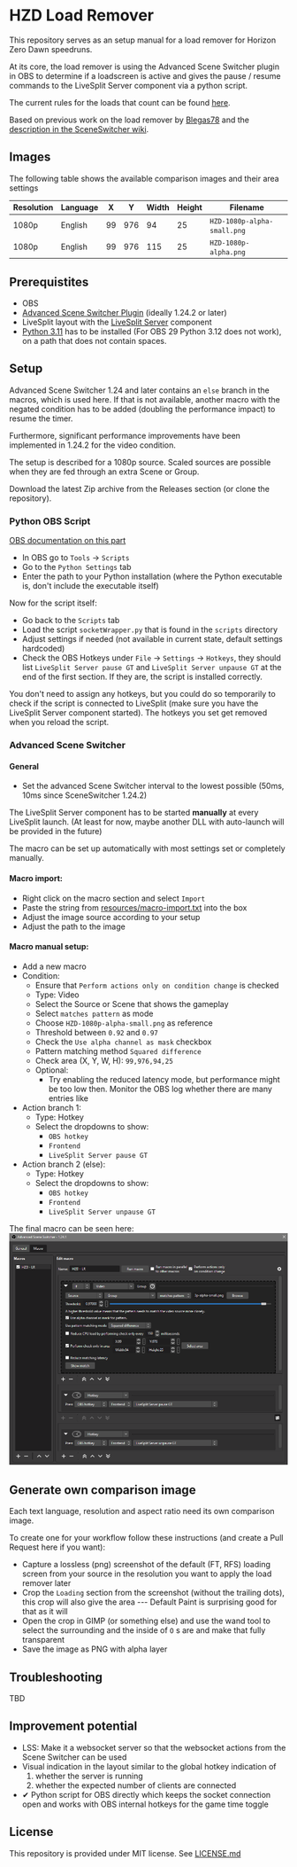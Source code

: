 # HZD Load Remover

This repository serves as an setup manual for a load remover for Horizon Zero Dawn speedruns.

At its core, the load remover is using the Advanced Scene Switcher plugin in OBS to determine if a loadscreen is active and gives the pause / resume commands to the LiveSplit Server component via a python script.

The current rules for the loads that count can be found [here](https://www.speedrun.com/hzd/guides/6atmp).

Based on previous work on the load remover by [Blegas78](https://github.com/blegas78/autoSplitters) and the [description in the SceneSwitcher wiki](https://github.com/WarmUpTill/SceneSwitcher/wiki/Activate-overlay-to-hide-parts-of-the-screen).

## Images

The following table shows the available comparison images and their area settings

| Resolution | Language | X | Y | Width | Height | Filename |
|---|---|---|---|---|---|---|
| 1080p | English | 99 | 976 | 94 | 25 | `HZD-1080p-alpha-small.png` |
| 1080p | English | 99 | 976 | 115 | 25 | `HZD-1080p-alpha.png` |

## Prerequistites
* OBS
* [Advanced Scene Switcher Plugin](https://github.com/WarmUpTill/SceneSwitcher/) (ideally 1.24.2 or later)
* LiveSplit layout with the [LiveSplit Server](https://github.com/LiveSplit/LiveSplit.Server#install) component
* [Python 3.11](https://www.python.org/downloads/windows/) has to be installed (For OBS 29 Python 3.12 does not work), on a path that does not contain spaces.

## Setup
Advanced Scene Switcher 1.24 and later contains an `else` branch in the macros, which is used here. If that is not available, another macro with the negated condition has to be added (doubling the performance impact) to resume the timer.

Furthermore, significant performance improvements have been implemented in 1.24.2 for the video condition.

The setup is described for a 1080p source. Scaled sources are possible when they are fed through an extra Scene or Group.

Download the latest Zip archive from the Releases section (or clone the repository).

### Python OBS Script

[OBS documentation on this part](https://obsproject.com/wiki/Getting-Started-With-OBS-Scripting)
* In OBS go to `Tools` -> `Scripts`
* Go to the `Python Settings` tab
* Enter the path to your Python installation (where the Python executable is, don't include the executable itself)

Now for the script itself:
* Go back to the `Scripts` tab
* Load the script `socketWrapper.py` that is found in the `scripts` directory
* Adjust settings if needed (not available in current state, default settings hardcoded)
* Check the OBS Hotkeys under `File` -> `Settings` -> `Hotkeys`, they should list `LiveSplit Server pause GT` and `LiveSplit Server unpause GT` at the end of the first section. If they are, the script is installed correctly.

You don't need to assign any hotkeys, but you could do so temporarily to check if the script is connected to LiveSplit (make sure you have the LiveSplit Server component started). The hotkeys you set get removed when you reload the script.

### Advanced Scene Switcher

#### General
* Set the advanced Scene Switcher interval to the lowest possible (50ms, 10ms since SceneSwitcher 1.24.2)

The LiveSplit Server component has to be started __manually__ at every LiveSplit launch. (At least for now, maybe another DLL with auto-launch will be provided in the future)

The macro can be set up automatically with most settings set or completely manually.

#### Macro import:
* Right click on the macro section and select `Import`
* Paste the string from [resources/macro-import.txt](resources/macro-import.txt) into the box
* Adjust the image source according to your setup
* Adjust the path to the image 

#### Macro manual setup:
* Add a new macro
* Condition:
  * Ensure that `Perform actions only on condition change` is checked
  * Type: Video
  * Select the Source or Scene that shows the gameplay
  * Select `matches pattern` as mode
  * Choose `HZD-1080p-alpha-small.png` as reference
  * Threshold between `0.92` and `0.97`
  * Check the `Use alpha channel as mask` checkbox
  * Pattern matching method `Squared difference`
  * Check area (X, Y, W, H): `99,976,94,25`
  * Optional:
    * Try enabling the reduced latency mode, but performance might be too low then. Monitor the OBS log whether there are many entries like 
* Action branch 1:
  * Type: Hotkey
  * Select the dropdowns to show:
    * `OBS hotkey`
    * `Frontend`
    * `LiveSplit Server pause GT`
* Action branch 2 (else):
  * Type: Hotkey
  * Select the dropdowns to show:
    * `OBS hotkey`
    * `Frontend`
    * `LiveSplit Server unpause GT`

The final macro can be seen here:
![macro setup](./resources/adv-setup.png)

## Generate own comparison image

Each text language, resolution and aspect ratio need its own comparison image.

To create one for your workflow follow these instructions (and create a Pull Request here if you want):

* Capture a lossless (png) screenshot of the default (FT, RFS) loading screen from your source in the resolution you want to apply the load remover later
* Crop the `Loading` section from the screenshot (without the trailing dots), this crop will also give the area --- Default Paint is surprising good for that as it will 
* Open the crop in GIMP (or something else) and use the wand tool to select the surrounding and the inside of `O` s are and make that fully transparent
* Save the image as PNG with alpha layer

## Troubleshooting

TBD

## Improvement potential

* LSS: Make it a websocket server so that the websocket actions from the Scene Switcher can be used
* Visual indication in the layout similar to the global hotkey indication of
  1. whether the server is running
  2. whether the expected number of clients are connected
* ✔ Python script for OBS directly which keeps the socket connection open and works with OBS internal hotkeys for the game time toggle

## License

This repository is provided under MIT license. See [LICENSE.md](/LICENSE.md)
